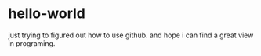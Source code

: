 # hello-world

just trying to figured out how to use github.
and hope i can find a great view in programing.
